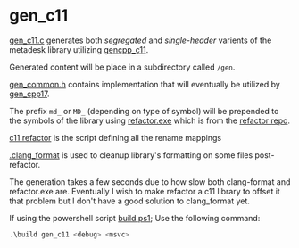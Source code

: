 # gen_c11

[gen_c11.c](./gen_c11.c) generates both *segregated* and *single-header* varients of the metadesk library utilizing [gencpp_c11](../third_party/gencpp_c11/).

Generated content will be place in a subdirectory called `/gen`.

[gen_common.h](./gen_common.h) contains implementation that will eventually be utilized by [gen_cpp17](../gen_cpp17/).

The prefix `md_` or `MD_` (depending on type of symbol) will be prepended to the symbols of the library using [refactor.exe](../bin/refactor.exe) which is from the [refactor repo](https://github.com/Ed94/refactor).

[c11.refactor](./c11.refactor) is the script defining all the rename mappings

[.clang_format](../bin/.clang_format) is used to cleanup library's formatting on some files post-refactor.

The generation takes a few seconds due to how slow both clang-format and refactor.exe are. Eventually I wish to make refactor a c11 library to offset it that problem but I don't have a good solution to clang_format yet.

If using the powershell script [build.ps1](../bin/build.ps1); Use the following command:

```ps1
.\build gen_c11 <debug> <msvc>
```
